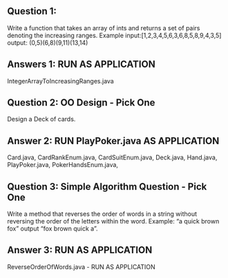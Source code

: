 Question 1:
-----------
Write a function that takes an array of ints and returns a set of pairs denoting the increasing ranges.
Example input:[1,2,3,4,5,6,3,6,8,5,8,9,4,3,5] output: (0,5)(6,8)(9,11)(13,14)

Answers 1: RUN AS APPLICATION
-----------------------------
IntegerArrayToIncreasingRanges.java
 
Question 2: OO Design - Pick One
--------------------------------
Design a Deck of cards.

Answer 2: RUN PlayPoker.java AS APPLICATION
-------------------------------------------
Card.java, 
CardRankEnum.java, 
CardSuitEnum.java, 
Deck.java, 
Hand.java, 
PlayPoker.java,
PokerHandsEnum.java, 
 
Question 3: Simple Algorithm Question - Pick One
------------------------------------------------
Write a method that reverses the order of words in a string without reversing the order of the letters within the word. 
Example: “a quick brown fox” output “fox brown quick a”.

Answer 3: RUN AS APPLICATION
----------------------------
ReverseOrderOfWords.java - RUN AS APPLICATION
